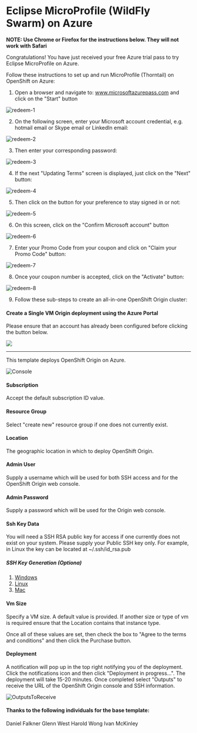 # Eclipse MicroProfile (WildFly Swarm) on Azure

**NOTE: Use Chrome or Firefox for the instructions below. They will not work with Safari**

Congratulations! You have just received your free Azure trial pass to try Eclipse MicroProfile on Azure.

Follow these instructions to set up and run MicroProfile (Thorntail) on OpenShift on Azure:

1. Open a browser and navigate to: www.microsoftazurepass.com and click on the "Start" button

![redeem-1](images/1_RedeemFreeAzureCreditsStart.png)

2. On the following screen, enter your Microsoft account credential, e.g. hotmail email or Skype email or LinkedIn email:

![redeem-2](images/2_RedeemMSLogin.png)

3. Then enter your corresponding password:

![redeem-3](images/3_RedeemEnterPass.png)

4. If the next "Updating Terms" screen is displayed, just click on the "Next" button:

![redeem-4](images/4_RedeemUpdatingTerms.png)

5. Then click on the button for your preference to stay signed in or not:

![redeem-5](images/5_RedeemStaySignedIn.png)

6. On this screen, click on the "Confirm Microsoft account" button

![redeem-6](images/6_RedeemConfirmMSacct.png)

7. Enter your Promo Code from your coupon and click on "Claim your Promo Code" button:

![redeem-7](images/7_RedeemEnterPromoCode.png)

8. Once your coupon number is accepted, click on the "Activate" button:

![redeem-8](images/8_RedeemThankYouAndActivate.png)

9. Follow these sub-steps to create an all-in-one OpenShift Origin cluster:
#### Create a Single VM Origin deployment using the Azure Portal
Please ensure that an account has already been configured before clicking the button below.


<a href="https://portal.azure.com/#create/Microsoft.Template/uri/https%3A%2F%2Fraw.githubusercontent.com%2Fcealsair%2FMicroProfileOnAzure%2Fmaster%2Fallinone.json" target="_blank">
    <img src="http://azuredeploy.net/deploybutton.png"/>
</a>

------

This template deploys OpenShift Origin on Azure.

![Console](images/parameters.png)


#### Subscription
Accept the default subscription ID value.

#### Resource Group
Select "create new" resource group if one does not currently exist.

#### Location
The geographic location in which to deploy OpenShift Origin.

#### Admin User
Supply a username which will be used for both SSH access and for the OpenShift Origin web console.

#### Admin Password
Supply a password which will be used for the Origin web console.

#### Ssh Key Data
You will need a SSH RSA public key for access if one currently does not exist on your system. Please supply your Public SSH key only. 
For example, in Linux the key can be located at ~/.ssh/id_rsa.pub

##### SSH Key Generation (Optiona)

1. [Windows](ssh_windows.md)
2. [Linux](ssh_linux.md)
3. [Mac](ssh_mac.md)

#### Vm Size
Specify a VM size. A default value is provided. If another size or type of vm is required ensure that the Location contains that instance type.

Once all of these values are set, then check the box to "Agree to the terms and conditions" and then click the Purchase button.

#### Deployment
A notification will pop up in the top right notifying you of the deployment. Click the notifications icon and then click "Deployment in progress...". The deployment will take 15-20 minutes. Once completed select "Outputs" to receive the URL of the OpenShift Origin console and SSH information.

![OutputsToReceive](images/outputs.png)

#### Thanks to the following individuals for the base template:
Daniel Falkner
Glenn West
Harold Wong
Ivan McKinley
